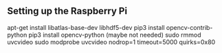 
## Setting up the Raspberry Pi
apt-get install libatlas-base-dev libhdf5-dev
pip3 install opencv-contrib-python
pip3 install opencv-python (maybe not needed)
sudo rmmod uvcvideo
sudo modprobe uvcvideo nodrop=1 timeout=5000 quirks=0x80
